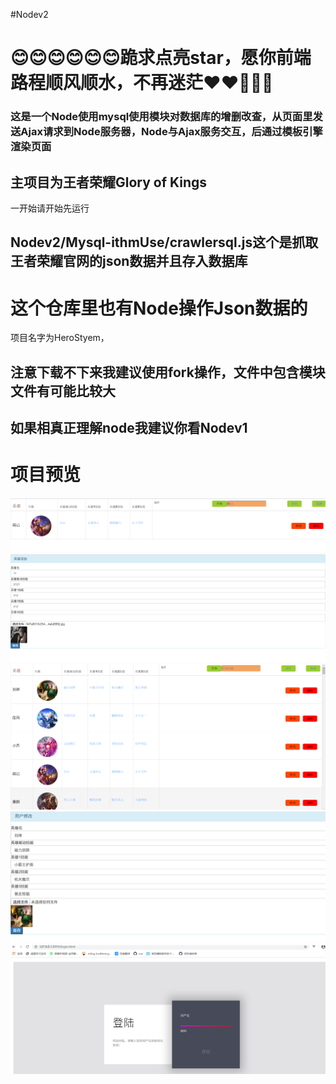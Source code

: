 #Nodev2

# 😊😊😊😊😊😊跪求点亮star，愿你前端路程顺风顺水，不再迷茫❤❤💚💙🧡

### 这是一个Node使用mysql使用模块对数据库的增删改查，从页面里发送Ajax请求到Node服务器，Node与Ajax服务交互，后通过模板引擎渲染页面




## 主项目为王者荣耀Glory of Kings

一开始请开始先运行
## Nodev2/Mysql-ithmUse/crawlersql.js这个是抓取王者荣耀官网的json数据并且存入数据库





# 这个仓库里也有Node操作Json数据的
项目名字为HeroStyem，





## 注意下载不下来我建议使用fork操作，文件中包含模块文件有可能比较大





## 如果相真正理解node我建议你看Nodev1
 
# 项目预览
![Image ](https://github.com/Alicessa/PPreview/blob/master/Glory/a.png)
![Image ](https://github.com/Alicessa/PPreview/blob/master/Glory/b.png)
![Image ](https://github.com/Alicessa/PPreview/blob/master/Glory/c.png)
![Image ](https://github.com/Alicessa/PPreview/blob/master/Glory/d.png)
![Image ](https://github.com/Alicessa/PPreview/blob/master/Glory/e.png)
